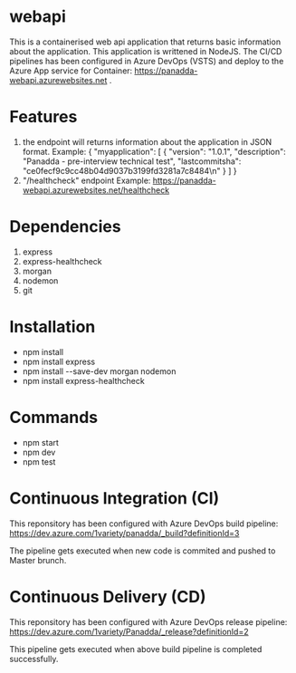 # webapi
This is a containerised web api application that returns basic information about the application. This application is writtened in NodeJS. The CI/CD pipelines has been configured in Azure DevOps (VSTS) and deploy to the Azure App service for Container: https://panadda-webapi.azurewebsites.net .

# Features
1. the endpoint will returns information about the application in JSON format. 
Example:
{
    "myapplication": [
        {
            "version": "1.0.1",
            "description": "Panadda - pre-interview technical test",
            "lastcommitsha": "ce0fecf9c9cc48b04d9037b3199fd3281a7c8484\n"
        }
    ]
}
2. "/healthcheck" endpoint
Example: https://panadda-webapi.azurewebsites.net/healthcheck

# Dependencies
1. express
2. express-healthcheck
3. morgan
4. nodemon
5. git

# Installation

* npm install
* npm install express
* npm install --save-dev morgan nodemon
* npm install express-healthcheck

# Commands
* npm start
* npm dev
* npm test

# Continuous Integration (CI)
This reponsitory has been configured with Azure DevOps build pipeline:
https://dev.azure.com/1variety/panadda/_build?definitionId=3

The pipeline gets executed when new code is commited and pushed to Master brunch.

# Continuous Delivery (CD)
This reponsitory has been configured with Azure DevOps release pipeline:
https://dev.azure.com/1variety/Panadda/_release?definitionId=2

This pipeline gets executed when above build pipeline is completed successfully.
